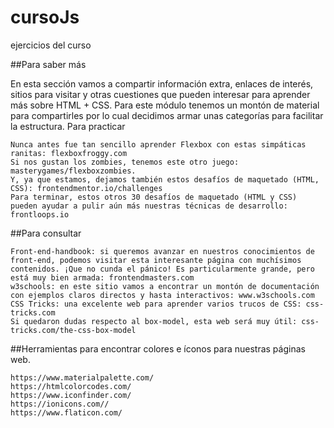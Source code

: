 # cursoJs
ejercicios del curso

##Para saber más

En esta sección vamos a compartir información extra, enlaces de interés, sitios para visitar y otras cuestiones que pueden interesar para aprender más sobre HTML + CSS. Para este módulo tenemos un montón de material para compartirles por lo cual decidimos armar unas categorías para facilitar la estructura.
Para practicar

    Nunca antes fue tan sencillo aprender Flexbox con estas simpáticas ranitas: flexboxfroggy.com
    Si nos gustan los zombies, tenemos este otro juego: masterygames/flexboxzombies.
    Y, ya que estamos, dejamos también estos desafíos de maquetado (HTML, CSS): frontendmentor.io/challenges
    Para terminar, estos otros 30 desafíos de maquetado (HTML y CSS) pueden ayudar a pulir aún más nuestras técnicas de desarrollo: frontloops.io

##Para consultar

    Front-end-handbook: si queremos avanzar en nuestros conocimientos de front-end, podemos visitar esta interesante página con muchísimos contenidos. ¡Que no cunda el pánico! Es particularmente grande, pero está muy bien armada: frontendmasters.com
    w3schools: en este sitio vamos a encontrar un montón de documentación con ejemplos claros directos y hasta interactivos: www.w3schools.com
    CSS Tricks: una excelente web para aprender varios trucos de CSS: css-tricks.com
    Si quedaron dudas respecto al box-model, esta web será muy útil: css-tricks.com/the-css-box-model

##Herramientas para encontrar colores e íconos para nuestras páginas web.

    https://www.materialpalette.com/
    https://htmlcolorcodes.com/
    https://www.iconfinder.com/
    https://ionicons.com//
    https://www.flaticon.com/



